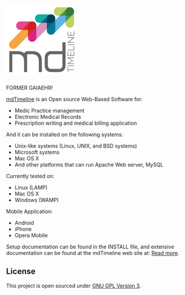 ![Alt text](https://github.com/mdtimeline/mdtimeline/raw/master/resources/images/logo_190_190.jpg)
=====================

FORMER GAIAEHR!

[mdTimeline](http://www.mdtimeline.com/) is an Open source Web-Based Software for:
* Medic Practice management
* Electronic Medical Records
* Prescription writing and medical billing application

And it can be installed on the following systems:
* Unix-like systems (Linux, UNIX, and BSD systems)
* Microsoft systems
* Mac OS X
* And other platforms that can run Apache Web server, MySQL
 
Currently tested on:
* Linux (LAMP)
* Mac OS X
* Windows (WAMP)

Mobile Application:
* Android 
* iPhone
* Opera Mobile

Setup documentation can be found in the INSTALL file,
and extensive documentation can be found at the mdTimeline web site at:
[Read more](http://www.mdtimeline.com/).

License
-------
This project is open sourced under [GNU GPL Version 3](https://github.com/mdtimeline/mdtimeline/blob/master/LICENSE).
